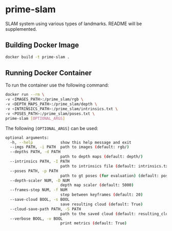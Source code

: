 # prime-slam
SLAM system using various types of landmarks. README will be supplemented.

## Building Docker Image
```bash
docker build -t prime-slam .
```

## Running Docker Container
To run the container use the following command:
```bash
docker run --rm \
-v <IMAGES_PATH>:/prime_slam/rgb \
-v <DEPTH_MAPS_PATH>:/prime_slam/depth \
-v <INTRINSICS_PATH>:/prime_slam/intrinsics.txt \
-v <POSES_PATH>:/prime_slam/poses.txt \
prime-slam [OPTIONAL_ARGS]
```
The following `[OPTIONAL_ARGS]` can be used:
```bash
optional arguments:
  -h, --help            show this help message and exit
  --imgs PATH, -i PATH  path to images (default: rgb/)
  --depths PATH, -d PATH
                        path to depth maps (default: depth/)
  --intrinsics PATH, -I PATH
                        path to intrinsics file (default: intrinsics.txt)
  --poses PATH, -p PATH
                        path to gt poses (for evaluation) (default: poses.txt)
  --depth-scaler NUM, -D NUM
                        depth map scaler (default: 5000)
  --frames-step NUM, -f NUM
                        step between keyframes (default: 20)
  --save-cloud BOOL, -s BOOL
                        save resulting cloud (default: True)
  --cloud-save-path PATH, -S PATH
                        path to the saved cloud (default: resulting_cloud.pcd)
  --verbose BOOL, -v BOOL
                        print metrics (default: True)
```
